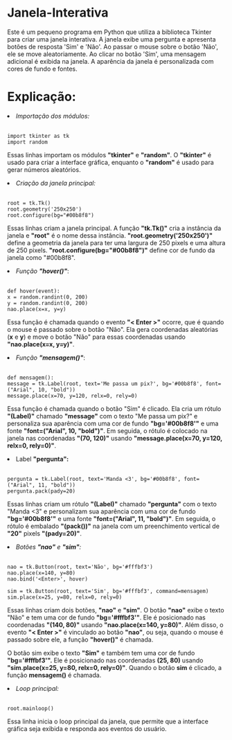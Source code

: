 # Janela-Interativa
Este é um pequeno programa em Python que utiliza a biblioteca Tkinter para criar uma janela interativa. A janela exibe uma pergunta e apresenta botões de resposta 'Sim' e 'Não'. Ao passar o mouse sobre o botão 'Não', ele se move aleatoriamente. Ao clicar no botão 'Sim', uma mensagem adicional é exibida na janela. A aparência da janela é personalizada com cores de fundo e fontes.

# Explicação:

<li><i>Importação dos módulos:</i></li>
<br>

    import tkinter as tk
    import random
    
Essas linhas importam os módulos **"tkinter"** e **"random"**. O **"tkinter"** é usado para criar a interface gráfica, enquanto o **"random"** é usado para gerar números aleatórios.

<li><i>Criação da janela principal:</i></li>
<br>

    root = tk.Tk()
    root.geometry('250x250')
    root.configure(bg="#00b8f8")

Essas linhas criam a janela principal. A função **"tk.Tk()"** cria a instância da janela e **"root"** é o nome dessa instância. **"root.geometry('250x250')"** define a geometria da janela para ter uma largura de 250 pixels e uma altura de 250 pixels. **"root.configure(bg="#00b8f8")"** define  cor de fundo da janela como "#00b8f8".

<li><i>Função <b>"hover()"</b></i>:</li>
<br>

    def hover(event):
    x = random.randint(0, 200)
    y = random.randint(0, 200)
    nao.place(x=x, y=y)
    
    
Essa função é chamada quando o evento **"< Enter >"** ocorre, que é quando o mouse é passado sobre o botão "Não". Ela gera coordenadas aleatórias (**x** e **y**) e move o botão "Não" para essas coordenadas usando **"nao.place(x=x, y=y)"**.

<li><i>Função <b>"mensagem()"</b></i>:</li>
<br>
  
    def mensagem():
    message = tk.Label(root, text='Me passa um pix?', bg='#00b8f8', font=("Arial", 10, "bold"))
    message.place(x=70, y=120, relx=0, rely=0)
    
Essa função é chamada quando o botão "Sim" é clicado. Ela cria um rótulo **"(Label)"** chamado **"message"** com o texto "Me passa um pix?" e personaliza sua aparência com uma cor de fundo **"bg='#00b8f8'"** e uma fonte **"font=("Arial", 10, "bold")"**. Em seguida, o rótulo é colocado na janela nas coordenadas **"(70, 120)"** usando **"message.place(x=70, y=120, relx=0, rely=0)"**.

<li></i>Label <b>"pergunta":</b></i></li>
<br>

    pergunta = tk.Label(root, text='Manda <3', bg='#00b8f8', font=("Arial", 11, "bold"))
    pergunta.pack(pady=20)
    
Essas linhas criam um rótulo **"(Label)"** chamado **"pergunta"** com o texto "Manda <3" e personalizam sua aparência com uma cor de fundo **"bg='#00b8f8'"** e uma fonte **"font=("Arial", 11, "bold")"**. Em seguida, o rótulo é embalado **"(pack())"** na janela com um preenchimento vertical de **"20"** pixels **"(pady=20)"**.

<li><i>Botões <b>"nao"</b> e <b>"sim"</b>:</i></li>
<br>

    nao = tk.Button(root, text='Não', bg='#fffbf3')
    nao.place(x=140, y=80) 
    nao.bind('<Enter>', hover) 

    sim = tk.Button(root, text='Sim', bg='#fffbf3', command=mensagem)
    sim.place(x=25, y=80, relx=0, rely=0)

Essas linhas criam dois botões, **"nao"** e **"sim"**. O botão **"nao"** exibe o texto "Não" e tem uma cor de fundo **"bg='#fffbf3'"**. Ele é posicionado nas coordenadas **"(140, 80)"** usando **"nao.place(x=140, y=80)"**. Além disso, o evento **"< Enter >"** é vinculado ao botão **"nao"**, ou seja, quando o mouse é passado sobre ele, a função **"hover()"** é chamada.

O botão sim exibe o texto **"Sim"** e também tem uma cor de fundo **"bg='#fffbf3'".** Ele é posicionado nas coordenadas **(25, 80)** usando **"sim.place(x=25, y=80, relx=0, rely=0)"**. Quando o botão **sim** é clicado, a função **mensagem()** é chamada.

<li><i>Loop principal:</i></li>
<br>

    root.mainloop()

Essa linha inicia o loop principal da janela, que permite que a interface gráfica seja exibida e responda aos eventos do usuário.


